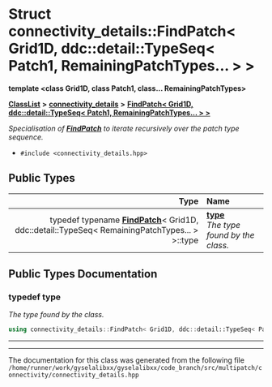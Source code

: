 

# Struct connectivity\_details::FindPatch&lt; Grid1D, ddc::detail::TypeSeq&lt; Patch1, RemainingPatchTypes... &gt; &gt;

**template &lt;class Grid1D, class Patch1, class... RemainingPatchTypes&gt;**



[**ClassList**](annotated.md) **>** [**connectivity\_details**](namespaceconnectivity__details.md) **>** [**FindPatch&lt; Grid1D, ddc::detail::TypeSeq&lt; Patch1, RemainingPatchTypes... &gt; &gt;**](structconnectivity__details_1_1FindPatch_3_01Grid1D_00_01ddc_1_1detail_1_1TypeSeq_3_01Patch1_00_33770856242f7c5cee1ce419b2efaf64.md)



_Specialisation of_ [_**FindPatch**_](structconnectivity__details_1_1FindPatch.md) _to iterate recursively over the patch type sequence._

* `#include <connectivity_details.hpp>`

















## Public Types

| Type | Name |
| ---: | :--- |
| typedef typename [**FindPatch**](structconnectivity__details_1_1FindPatch.md)&lt; Grid1D, ddc::detail::TypeSeq&lt; RemainingPatchTypes... &gt; &gt;::type | [**type**](#typedef-type)  <br>_The type found by the class._  |
















































## Public Types Documentation




### typedef type 

_The type found by the class._ 
```C++
using connectivity_details::FindPatch< Grid1D, ddc::detail::TypeSeq< Patch1, RemainingPatchTypes... > >::type =  typename FindPatch<Grid1D, ddc::detail::TypeSeq<RemainingPatchTypes...> >::type;
```




<hr>

------------------------------
The documentation for this class was generated from the following file `/home/runner/work/gyselalibxx/gyselalibxx/code_branch/src/multipatch/connectivity/connectivity_details.hpp`

